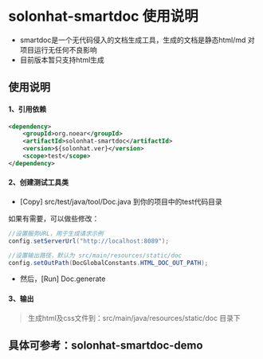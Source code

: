 # solonhat-smartdoc 使用说明

- smartdoc是一个无代码侵入的文档生成工具，生成的文档是静态html/md 对项目运行无任何不良影响
- 目前版本暂只支持html生成


## 使用说明

#### 1、引用依赖

```xml
<dependency>
    <groupId>org.noear</groupId>
    <artifactId>solonhat-smartdoc</artifactId>
    <version>${solonhat.ver}</version>
    <scope>test</scope>
</dependency>
```
#### 2、创建测试工具类

* [Copy] src/test/java/tool/Doc.java 到你的项目中的test代码目录

如果有需要，可以做些修改：
```java
//设置服务URL，用于生成请求示例
config.setServerUrl("http://localhost:8089");

//设置输出路径，默认为 src/main/resources/static/doc
config.setOutPath(DocGlobalConstants.HTML_DOC_OUT_PATH);

```

* 然后，[Run] Doc.generate 

#### 3、输出

> 生成html及css文件到：src/main/java/resources/static/doc 目录下



## 具体可参考：solonhat-smartdoc-demo
    